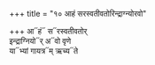 +++
title = "१० आहं सरस्वतीवतोरिन्द्राग्न्योरवो"

+++
आ᳓हं᳓ स᳓रस्वतीवतोर्  
इन्द्राग्नियो᳓र् अ᳓वो वृणे  
या᳓भ्यां गायत्र᳓म् ऋच्य᳓ते